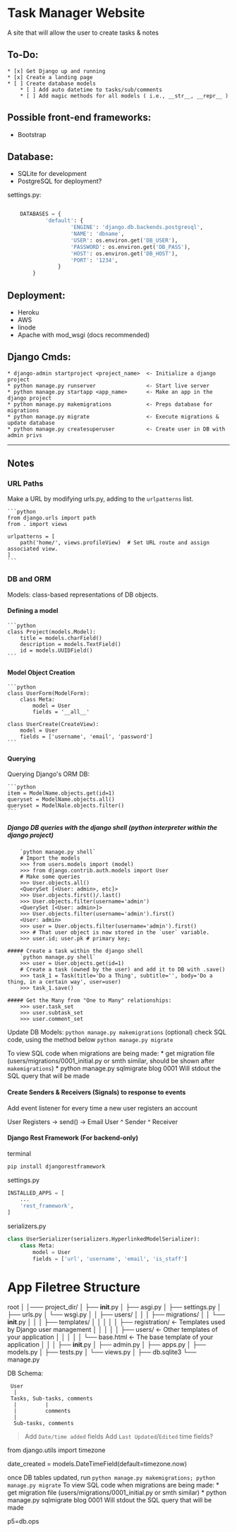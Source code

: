 

# Task Manager Website

A site that will allow the user to create tasks & notes


## To-Do:

    * [x] Get Django up and running
    * [x] Create a landing page
    * [ ] Create database models
        * [ ] Add auto datetime to tasks/sub/comments 
        * [ ] Add magic methods for all models ( i.e., __str__, __repr__ )






## Possible front-end frameworks:

* Bootstrap


## Database:

* SQLite for development
* PostgreSQL for deployment?

settings.py:
```python

    DATABASES = {
            'default': {
                    'ENGINE': 'django.db.backends.postgresql',
                    'NAME': 'dbname',
                    'USER': os.environ.get('DB_USER'),
                    'PASSWORD': os.environ.get('DB_PASS'),
                    'HOST': os.environ.get('DB_HOST'),
                    'PORT': '1234',
                }
        }
```


## Deployment:

* Heroku 
* AWS
* linode
* Apache with mod_wsgi (docs recommended)


## Django Cmds:

    * django-admin startproject <project_name>  <- Initialize a django project
    * python manage.py runserver                <- Start live server
    * python manage.py startapp <app_name>      <- Make an app in the django project
    * python manage.py makemigrations           <- Preps database for migrations
    * python manage.py migrate                  <- Execute migrations & update database
    * python manage.py createsuperuser          <- Create user in DB with admin privs


---------------------


## Notes

### URL Paths
Make a URL by modifying urls.py, adding to the `urlpatterns` list.

    ```python 
    from django.urls import path
    from . import views

    urlpatterns = [
        path('home/', views.profileView)  # Set URL route and assign associated view.
    ]
    ```

### DB and ORM

Models: class-based representations of DB objects.

#### Defining a model

    ```python
    class Project(models.Model):
        title = models.charField()
        description = models.TextField()
        id = models.UUIDField()
    ```

#### Model Object Creation

    ```python
    class UserForm(ModelForm):
        class Meta:
            model = User
            fields = '__all__'

    class UserCreate(CreateView):
        model = User
        fields = ['username', 'email', 'password']
    ```


#### Querying

Querying Django's ORM DB:

    ```python
    item = ModelName.objects.get(id=1)
    queryset = ModelName.objects.all()
    queryset = ModelNale.objects.filter()
    ```

##### Django DB queries with the django shell (python interpreter within the django project)

```shell     
    `python manage.py shell`
    # Import the models
    >>> from users.models import (model)
    >>> from django.contrib.auth.models import User
    # Make some queries
    >>> User.objects.all()
    <QuerySet [<User: admin>, etc]>
    >>> User.objects.first()/.last()
    >>> User.objects.filter(username='admin')
    <QuerySet [<User: admin>]>
    >>> User.objects.filter(username='admin').first()
    <User: admin>
    >>> user = User.objects.filter(username='admin').first()
    >>> # That user object is now stored in the `user` variable.
    >>> user.id; user.pk # primary key; 

##### Create a task within the django shell
    `python manage.py shell`
    >>> user = User.objects.get(id=1)
    # Create a task (owned by the user) and add it to DB with .save()
    >>> task_1 = Task(title='Do a Thing', subtitle='', body='Do a thing, in a certain way', user=user)
    >>> task_1.save()

##### Get the Many from "One to Many" relationships:
    >>> user.task_set
    >>> user.subtask_set
    >>> user.comment_set
```



Update DB Models:
    `python manage.py makemigrations`
    (optional) check SQL code, using the method below
    `python manage.py migrate`

To view SQL code when migrations are being made: 
    * get migration file (users/migrations/0001_initial.py or smth similar, should be shown after `makemigrations`)
    * python manage.py sqlmigrate blog 0001     Will stdout the SQL query that will be made


#### Create Senders & Receivers (Signals) to response to events

Add event listener for every time a new user registers an account

User Registers -> send() -> Email User
    ^ Sender                    ^ Receiver



#### Django Rest Framework (For backend-only)

terminal
```sh
pip install djangorestframework
```

settings.py
```python
INSTALLED_APPS = [
    ...
    'rest_framework',
]
```

serializers.py
```python
class UserSerializer(serializers.HyperlinkedModelSerializer):
    class Meta:
        model = User
        fields = ['url', 'username', 'email', 'is_staff']
```






# App Filetree Structure

root
│
│─── project_dir/
│   ├── __init__.py
│   ├── asgi.py
│   ├── settings.py
│   ├── urls.py
│   └── wsgi.py
│
│
├── users/
│   │
│   ├── migrations/
│   │   └── __init__.py
│   │
│   ├── templates/
│   │   │
│   │   ├── registration/  ← Templates used by Django user management
│   │   │
│   │   ├── users/  ← Other templates of your application
│   │   │
│   │   └── base.html  ← The base template of your application
│   │
│   ├── __init__.py
│   ├── admin.py
│   ├── apps.py
│   ├── models.py
│   ├── tests.py
│   └── views.py
│
├── db.sqlite3
└── manage.py










DB Schema:

     User
      |
     Tasks, Sub-tasks, comments
      |         |
      |         comments
      |
      Sub-tasks, comments




> Add `Date/time added` fields
> Add `Last Updated`/`Edited` time fields? 

from django.utils import timezone

date_created = models.DateTimeField(default=timezone.now)


once DB tables updated, run `python manage.py makemigrations; python manage.py migrate`
To view SQL code when migrations are being made: 
    * get migration file (users/migrations/0001_initial.py or smth similar)
    * python manage.py sqlmigrate blog 0001     Will stdout the SQL query that will be made



p5=db.ops
















